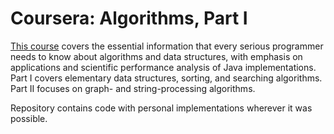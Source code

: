 Coursera: Algorithms, Part I
==================
[This course](https://www.coursera.org/learn/algorithms-part1) covers the essential information that every serious 
programmer needs to know about algorithms and data structures, with emphasis on applications and scientific performance analysis of Java implementations. Part I covers elementary data structures, sorting, and searching algorithms. Part II focuses on 
graph- and string-processing algorithms.

Repository contains code with personal implementations wherever it was possible.